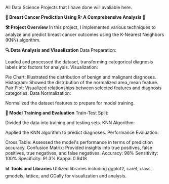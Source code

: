 All Data Science Projects that I have done will avaliable here.


**🚀 Breast Cancer Prediction Using R: A Comprehensive Analysis 🌟**

**🛠️ Project Overview**
In this project, I implemented various techniques to analyze and predict breast cancer outcomes using the K-Nearest Neighbors (KNN) algorithm.


**🔍 Data Analysis and Visualization**
Data Preparation:

Loaded and processed the dataset, transforming categorical diagnosis labels into factors for analysis.
Visualization:

Pie Chart: Illustrated the distribution of benign and malignant diagnoses.
Histogram: Showed the distribution of the normalized area_mean feature.
Pair Plot: Visualized relationships between selected features and diagnosis categories.
Data Normalization:

Normalized the dataset features to prepare for model training.


**🔬 Model Training and Evaluation**
Train-Test Split:

Divided the data into training and testing sets.
KNN Algorithm:

Applied the KNN algorithm to predict diagnoses.
Performance Evaluation:

Cross Table: Assessed the model's performance in terms of prediction accuracy.
Confusion Matrix: Provided insights into true positives, false positives, true negatives, and false negatives.
Accuracy: 98%
Sensitivity: 100%
Specificity: 91.3%
Kappa: 0.9418


**📊 Tools and Libraries**
Utilized libraries including ggplot2, caret, class, gmodels, lattice, and GGally for visualization and analysis.
